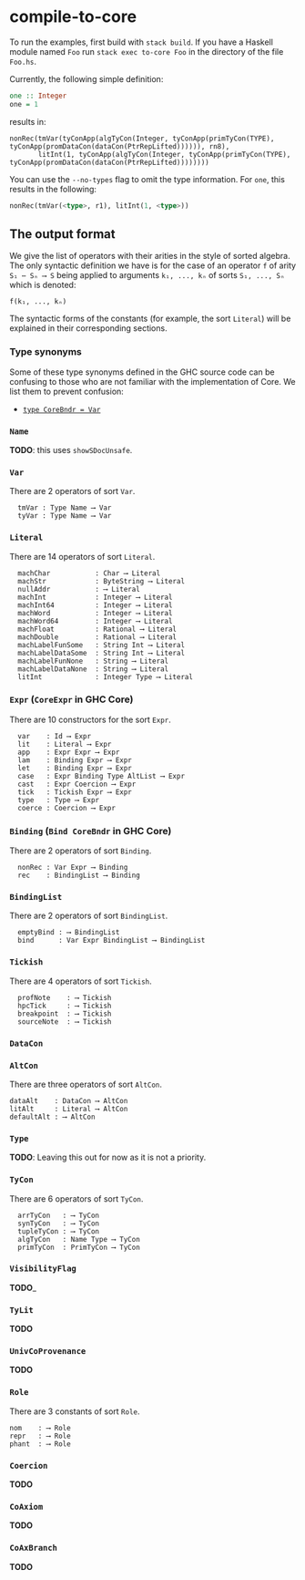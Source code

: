 # compile-to-core

To run the examples, first build with `stack build`. If you have a Haskell module named `Foo` run `stack exec to-core Foo` in the directory
of the file `Foo.hs`.

Currently, the following simple definition:
```haskell
one :: Integer
one = 1
```
results in:
```
nonRec(tmVar(tyConApp(algTyCon(Integer, tyConApp(primTyCon(TYPE), tyConApp(promDataCon(dataCon(PtrRepLifted)))))), rn8),
       litInt(1, tyConApp(algTyCon(Integer, tyConApp(primTyCon(TYPE), tyConApp(promDataCon(dataCon(PtrRepLifted))))))))
``````

You can use the `--no-types` flag to omit the type information. For `one`, this results in the following:
```haskell
nonRec(tmVar(<type>, r1), litInt(1, <type>))
```

## The output format

We give the list of operators with their
arities in the style of sorted algebra. The only syntactic definition we have
is for the case of an operator `f` of arity `S₁ ⋯ Sₙ ⟶ S` being applied to
arguments `k₁, ..., kₙ` of sorts `S₁, ..., Sₙ` which is denoted:
```
f(k₁, ..., kₙ)
```

The syntactic forms of the constants (for example, the sort `Literal`) will
be explained in their corresponding sections.

### Type synonyms

Some of these type synonyms defined in the GHC source code can be confusing
to those who are not familiar with the implementation of Core. We list them to
prevent confusion:
* [`type CoreBndr = Var`](https://github.com/ghc/ghc/blob/6df8bef054db0b95bb8f9e55bb82580e27d251d6/compiler/coreSyn/CoreSyn.hs#L1734)


### `Name`

__TODO__: this uses `showSDocUnsafe`.

### `Var`

There are 2 operators of sort `Var`.
```
  tmVar : Type Name ⟶ Var
  tyVar : Type Name ⟶ Var
```

### `Literal`

There are 14 operators of sort `Literal`.

```
  machChar           : Char ⟶ Literal
  machStr            : ByteString ⟶ Literal
  nullAddr           : ⟶ Literal
  machInt            : Integer ⟶ Literal
  machInt64          : Integer ⟶ Literal
  machWord           : Integer ⟶ Literal
  machWord64         : Integer ⟶ Literal
  machFloat          : Rational ⟶ Literal
  machDouble         : Rational ⟶ Literal
  machLabelFunSome   : String Int ⟶ Literal
  machLabelDataSome  : String Int ⟶ Literal
  machLabelFunNone   : String ⟶ Literal
  machLabelDataNone  : String ⟶ Literal
  litInt             : Integer Type ⟶ Literal
```

### `Expr` (`CoreExpr` in GHC Core)

There are 10 constructors for the sort `Expr`.

```
  var    : Id ⟶ Expr
  lit    : Literal ⟶ Expr
  app    : Expr Expr ⟶ Expr
  lam    : Binding Expr ⟶ Expr
  let    : Binding Expr ⟶ Expr
  case   : Expr Binding Type AltList ⟶ Expr
  cast   : Expr Coercion ⟶ Expr
  tick   : Tickish Expr ⟶ Expr
  type   : Type ⟶ Expr
  coerce : Coercion ⟶ Expr
```

### `Binding` (`Bind CoreBndr` in GHC Core)

There are 2 operators of sort `Binding`.
```
  nonRec : Var Expr ⟶ Binding
  rec    : BindingList ⟶ Binding
```

### `BindingList`

There are 2 operators of sort `BindingList`.
```
  emptyBind : ⟶ BindingList
  bind      : Var Expr BindingList ⟶ BindingList
```


### `Tickish`

There are 4 operators of sort `Tickish`.
```
  profNote    : ⟶ Tickish
  hpcTick     : ⟶ Tickish
  breakpoint  : ⟶ Tickish
  sourceNote  : ⟶ Tickish
```

### `DataCon`

### `AltCon`

There are three operators of sort `AltCon`.

```
dataAlt    : DataCon ⟶ AltCon
litAlt     : Literal ⟶ AltCon
defaultAlt : ⟶ AltCon
```

### `Type`

__TODO__: Leaving this out for now as it is not a priority.

### `TyCon`

There are 6 operators of sort `TyCon`.

```
  arrTyCon   : ⟶ TyCon
  synTyCon   : ⟶ TyCon
  tupleTyCon : ⟶ TyCon
  algTyCon   : Name Type ⟶ TyCon
  primTyCon  : PrimTyCon ⟶ TyCon
```

### `VisibilityFlag`

__TODO___

### `TyLit`

__TODO__

### `UnivCoProvenance`

__TODO__

### `Role`

There are 3 constants of sort `Role`.

```
nom    : ⟶ Role
repr   : ⟶ Role
phant  : ⟶ Role
```

### `Coercion`

__TODO__

### `CoAxiom`

__TODO__

### `CoAxBranch`

__TODO__
